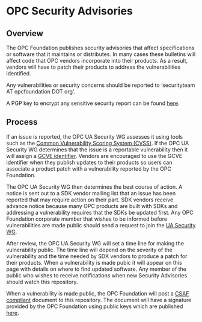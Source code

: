 # OPC Security Advisories
## Overview
The OPC Foundation publishes security advisories that affect specifications or software that it maintains or distributes. In many cases these bulletins will affect code that OPC vendors incorporate into their products. As a result, vendors will have to patch their products to address the vulnerabilities identified. 

Any vulnerabilities or security concerns should be reported to ‘securityteam AT opcfoundation DOT org’. 

A PGP key to encrypt any sensitive security report can be found [here](https://files.opcfoundation.org/SecurityBulletins/securityteam_public_key.txt).

## Process
If an issue is reported, the OPC UA Security WG assesses it using tools such as the [Common Vulnerability Scoring System (CVSS)](https://www.first.org/cvss/). If the  OPC UA Security WG determines that the issue is a reportable vulnerability then it will assign a [GCVE identifier](https://gcve.eu/about/). Vendors are encouraged to use the GCVE identifier when they publish updates to their products so users can associate a product patch with a vulnerability reported by the OPC Foundation. 

The OPC UA Security WG then determines the best course of action. A notice is sent out to a SDK vendor mailing list that an issue has been reported that may require action on their part. SDK vendors receive advance notice because many OPC products are built with SDKs and addressing a vulnerability requires that the SDKs be updated first. Any OPC Foundation corporate member that wishes to be informed before vulnerabilities are made public should send a request to join the [UA Security WG](https://opcfoundation.org/about/working-groups/view/1). 

After review, the OPC UA Security WG will set a time line for making the vulnerability public. The time line will depend on the severity of the vulnerability and the time needed by SDK vendors to produce a patch for their products. When a vulnerability is made pubic it will appear on this page with details on where to find updated software. Any member of the public who wishes to receive notifications when new Security Advisories should watch this repository.

When a vulnerability is made public, the OPC Foundation will post a [CSAF compliant](https://www.oasis-open.org/standard/common-security-advisory-framework-version-2-0/) document to this repository. The document will have a signature provided by the OPC Foundation using public keys which are published [here](https://github.com/OPCFoundation/SecurityAdvisories/keys).

